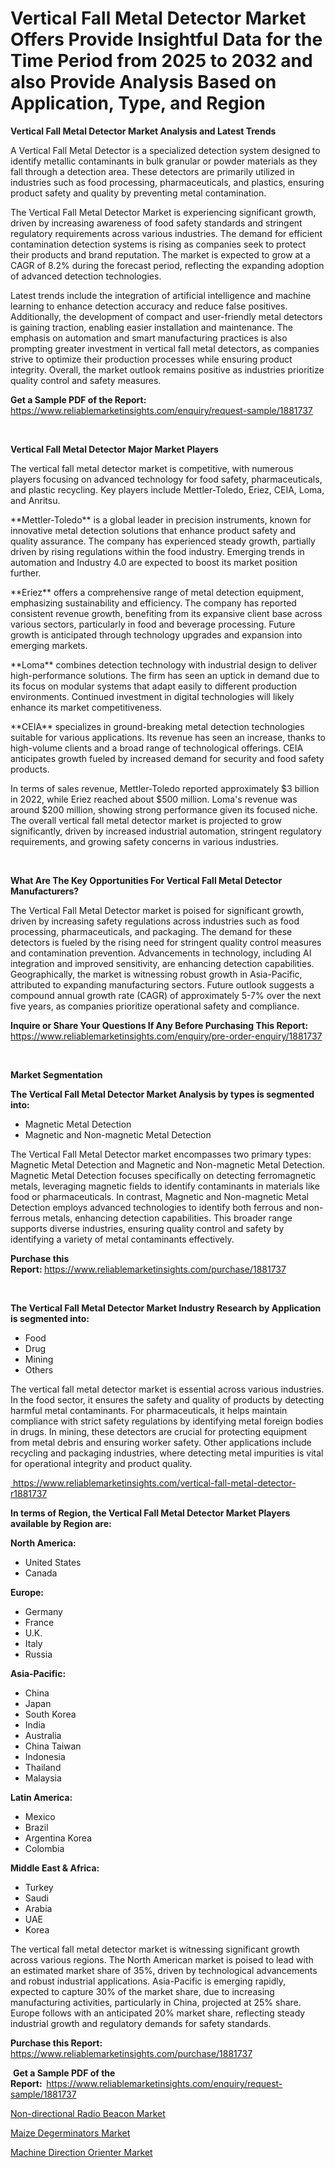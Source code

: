 <p><h1>Vertical Fall Metal Detector Market Offers Provide Insightful Data for the Time Period from 2025 to 2032 and also Provide Analysis Based on Application, Type, and Region</h1></p><p><strong>Vertical Fall Metal Detector Market Analysis and Latest Trends</strong></p>
<p><p>A Vertical Fall Metal Detector is a specialized detection system designed to identify metallic contaminants in bulk granular or powder materials as they fall through a detection area. These detectors are primarily utilized in industries such as food processing, pharmaceuticals, and plastics, ensuring product safety and quality by preventing metal contamination.</p><p>The Vertical Fall Metal Detector Market is experiencing significant growth, driven by increasing awareness of food safety standards and stringent regulatory requirements across various industries. The demand for efficient contamination detection systems is rising as companies seek to protect their products and brand reputation. The market is expected to grow at a CAGR of 8.2% during the forecast period, reflecting the expanding adoption of advanced detection technologies.</p><p>Latest trends include the integration of artificial intelligence and machine learning to enhance detection accuracy and reduce false positives. Additionally, the development of compact and user-friendly metal detectors is gaining traction, enabling easier installation and maintenance. The emphasis on automation and smart manufacturing practices is also prompting greater investment in vertical fall metal detectors, as companies strive to optimize their production processes while ensuring product integrity. Overall, the market outlook remains positive as industries prioritize quality control and safety measures.</p></p>
<p><strong>Get a Sample PDF of the Report:&nbsp;</strong> <a href="https://www.reliablemarketinsights.com/enquiry/request-sample/1881737?utm_campaign=2206&utm_medium=2&utm_source=Github&utm_content=ia&utm_term=01032025&utm_id=vertical-fall-metal-detector">https://www.reliablemarketinsights.com/enquiry/request-sample/1881737</a></p>
<p>&nbsp;</p>
<p><strong>Vertical Fall Metal Detector Major Market Players</strong></p>
<p><p>The vertical fall metal detector market is competitive, with numerous players focusing on advanced technology for food safety, pharmaceuticals, and plastic recycling. Key players include Mettler-Toledo, Eriez, CEIA, Loma, and Anritsu.</p><p>**Mettler-Toledo** is a global leader in precision instruments, known for innovative metal detection solutions that enhance product safety and quality assurance. The company has experienced steady growth, partially driven by rising regulations within the food industry. Emerging trends in automation and Industry 4.0 are expected to boost its market position further.</p><p>**Eriez** offers a comprehensive range of metal detection equipment, emphasizing sustainability and efficiency. The company has reported consistent revenue growth, benefiting from its expansive client base across various sectors, particularly in food and beverage processing. Future growth is anticipated through technology upgrades and expansion into emerging markets.</p><p>**Loma** combines detection technology with industrial design to deliver high-performance solutions. The firm has seen an uptick in demand due to its focus on modular systems that adapt easily to different production environments. Continued investment in digital technologies will likely enhance its market competitiveness.</p><p>**CEIA** specializes in ground-breaking metal detection technologies suitable for various applications. Its revenue has seen an increase, thanks to high-volume clients and a broad range of technological offerings. CEIA anticipates growth fueled by increased demand for security and food safety products.</p><p>In terms of sales revenue, Mettler-Toledo reported approximately $3 billion in 2022, while Eriez reached about $500 million. Loma's revenue was around $200 million, showing strong performance given its focused niche. The overall vertical fall metal detector market is projected to grow significantly, driven by increased industrial automation, stringent regulatory requirements, and growing safety concerns in various industries.</p></p>
<p>&nbsp;</p>
<p><strong>What Are The Key Opportunities For Vertical Fall Metal Detector Manufacturers?</strong></p>
<p><p>The Vertical Fall Metal Detector market is poised for significant growth, driven by increasing safety regulations across industries such as food processing, pharmaceuticals, and packaging. The demand for these detectors is fueled by the rising need for stringent quality control measures and contamination prevention. Advancements in technology, including AI integration and improved sensitivity, are enhancing detection capabilities. Geographically, the market is witnessing robust growth in Asia-Pacific, attributed to expanding manufacturing sectors. Future outlook suggests a compound annual growth rate (CAGR) of approximately 5-7% over the next five years, as companies prioritize operational safety and compliance.</p></p>
<p><strong>Inquire or Share Your Questions If Any Before Purchasing This Report:</strong> <a href="https://www.reliablemarketinsights.com/enquiry/pre-order-enquiry/1881737?utm_campaign=2206&utm_medium=2&utm_source=Github&utm_content=ia&utm_term=01032025&utm_id=vertical-fall-metal-detector">https://www.reliablemarketinsights.com/enquiry/pre-order-enquiry/1881737</a></p>
<p>&nbsp;</p>
<p><strong>Market Segmentation</strong></p>
<p><strong>The Vertical Fall Metal Detector Market Analysis by types is segmented into:</strong></p>
<p><ul><li>Magnetic Metal Detection</li><li>Magnetic and Non-magnetic Metal Detection</li></ul></p>
<p><p>The Vertical Fall Metal Detector market encompasses two primary types: Magnetic Metal Detection and Magnetic and Non-magnetic Metal Detection. Magnetic Metal Detection focuses specifically on detecting ferromagnetic metals, leveraging magnetic fields to identify contaminants in materials like food or pharmaceuticals. In contrast, Magnetic and Non-magnetic Metal Detection employs advanced technologies to identify both ferrous and non-ferrous metals, enhancing detection capabilities. This broader range supports diverse industries, ensuring quality control and safety by identifying a variety of metal contaminants effectively.</p></p>
<p><strong>Purchase this Report:&nbsp;</strong><a href="https://www.reliablemarketinsights.com/purchase/1881737?utm_campaign=2206&utm_medium=2&utm_source=Github&utm_content=ia&utm_term=01032025&utm_id=vertical-fall-metal-detector">https://www.reliablemarketinsights.com/purchase/1881737</a></p>
<p>&nbsp;</p>
<p><strong>The Vertical Fall Metal Detector Market Industry Research by Application is segmented into:</strong></p>
<p><ul><li>Food</li><li>Drug</li><li>Mining</li><li>Others</li></ul></p>
<p><p>The vertical fall metal detector market is essential across various industries. In the food sector, it ensures the safety and quality of products by detecting harmful metal contaminants. For pharmaceuticals, it helps maintain compliance with strict safety regulations by identifying metal foreign bodies in drugs. In mining, these detectors are crucial for protecting equipment from metal debris and ensuring worker safety. Other applications include recycling and packaging industries, where detecting metal impurities is vital for operational integrity and product quality.</p></p>
<p><a href="https://www.reliablemarketinsights.com/vertical-fall-metal-detector-r1881737?utm_campaign=2206&utm_medium=2&utm_source=Github&utm_content=ia&utm_term=01032025&utm_id=vertical-fall-metal-detector">&nbsp;https://www.reliablemarketinsights.com/vertical-fall-metal-detector-r1881737</a></p>
<p><strong>In terms of Region, the Vertical Fall Metal Detector Market Players available by Region are:</strong></p>
<p>
    <p> <strong> North America: </strong>
        <ul>
            <li>United States</li>
            <li>Canada</li>
        </ul>
        </p> 
    <p> <strong> Europe: </strong>
        <ul>
            <li>Germany</li>
            <li>France</li>
            <li>U.K.</li>
            <li>Italy</li>
            <li>Russia</li>
        </ul>
        </p> 
    <p> <strong> Asia-Pacific: </strong>
        <ul>
            <li>China</li>
            <li>Japan</li>
            <li>South Korea</li>
            <li>India</li>
            <li>Australia</li>
            <li>China Taiwan</li>
            <li>Indonesia</li>
            <li>Thailand</li>
            <li>Malaysia</li>
        </ul>
        </p> 
    <p> <strong> Latin America: </strong>
        <ul>
            <li>Mexico</li>
            <li>Brazil</li>
            <li>Argentina Korea</li>
            <li>Colombia</li>
        </ul>
        </p> 
    <p> <strong> Middle East & Africa: </strong>
        <ul>
            <li>Turkey</li>
            <li>Saudi</li>
            <li>Arabia</li>
            <li>UAE</li>
            <li>Korea</li>
        </ul>
    </p>
    </p>
<p><p>The vertical fall metal detector market is witnessing significant growth across various regions. The North American market is poised to lead with an estimated market share of 35%, driven by technological advancements and robust industrial applications. Asia-Pacific is emerging rapidly, expected to capture 30% of the market share, due to increasing manufacturing activities, particularly in China, projected at 25% share. Europe follows with an anticipated 20% market share, reflecting steady industrial growth and regulatory demands for safety standards.</p></p>
<p><strong>Purchase this Report: </strong><a href="https://www.reliablemarketinsights.com/purchase/1881737?utm_campaign=2206&utm_medium=2&utm_source=Github&utm_content=ia&utm_term=01032025&utm_id=vertical-fall-metal-detector">https://www.reliablemarketinsights.com/purchase/1881737</a></p>
<p>&nbsp;<strong>Get a Sample PDF of the Report:&nbsp;&nbsp;</strong><a href="https://www.reliablemarketinsights.com/enquiry/request-sample/1881737?utm_campaign=2206&utm_medium=2&utm_source=Github&utm_content=ia&utm_term=01032025&utm_id=vertical-fall-metal-detector">https://www.reliablemarketinsights.com/enquiry/request-sample/1881737</a></p>
<p><strong></strong></p>
<p><p><a href="https://github.com/tanckfelli84/Market-Research-Report-List-1/blob/main/non-directional-radio-beacon-market.md?utm_campaign=2206&utm_medium=2&utm_source=Github&utm_content=ia&utm_term=01032025&utm_id=vertical-fall-metal-detector">Non-directional Radio Beacon Market</a></p><p><a href="https://github.com/abidomamen/Market-Research-Report-List-1/blob/main/maize-degerminators-market.md?utm_campaign=2206&utm_medium=2&utm_source=Github&utm_content=ia&utm_term=01032025&utm_id=vertical-fall-metal-detector">Maize Degerminators Market</a></p><p><a href="https://github.com/leijavaagexo/Market-Research-Report-List-1/blob/main/machine-direction-orienter-market.md?utm_campaign=2206&utm_medium=2&utm_source=Github&utm_content=ia&utm_term=01032025&utm_id=vertical-fall-metal-detector">Machine Direction Orienter Market</a></p></p>